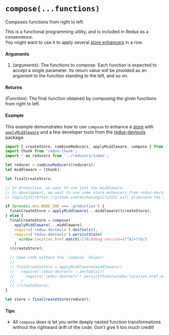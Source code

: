 # `compose(...functions)`

Composes functions from right to left.

This is a functional programming utility, and is included in Redux as a convenience.  
You might want to use it to apply several [store enhancers](../Glossary.md#store-enhancer) in a row.

#### Arguments

1. (*arguments*): The functions to compose. Each function is expected to accept a single parameter. Its return value will be provided as an argument to the function standing to the left, and so on.

#### Returns

(*Function*): The final function obtained by composing the given functions from right to left.

#### Example

This example demonstrates how to use `compose` to enhance a [store](Store.md) with [`applyMiddleware`](applyMiddleware.md) and a few developer tools from the [redux-devtools](https://github.com/gaearon/redux-devtools) package.

```js
import { createStore, combineReducers, applyMiddleware, compose } from 'redux';
import thunk from 'redux-thunk';
import * as reducers from '../reducers/index';

let reducer = combineReducers(reducers);
let middleware = [thunk];

let finalCreateStore;

// In production, we want to use just the middleware.
// In development, we want to use some store enhancers from redux-devtools.
// [UglifyJS](https://github.com/mishoo/UglifyJS2) will eliminate the dead code depending on the build environment.

if (process.env.NODE_ENV === 'production') {
  finalCreateStore = applyMiddleware(...middleware)(createStore);
} else {
  finalCreateStore = compose(
    applyMiddleware(...middleware),
    require('redux-devtools').devTools(),
    require('redux-devtools').persistState(
      window.location.href.match(/[?&]debug_session=([^&]+)\b/)
    )
  )(createStore);

  // Same code without the `compose` helper:
  //
  // finalCreateStore = applyMiddleware(middleware)(
  //   require('redux-devtools').devTools()(
  //     require('redux-devtools').persistState(window.location.href.match(/[?&]debug_session=([^&]+)\b/))()
  //   )
  // )(createStore);
}

let store = finalCreateStore(reducer);
```

#### Tips

* All `compose` does is let you write deeply nested function transformations without the rightward drift of the code. Don’t give it too much credit!
